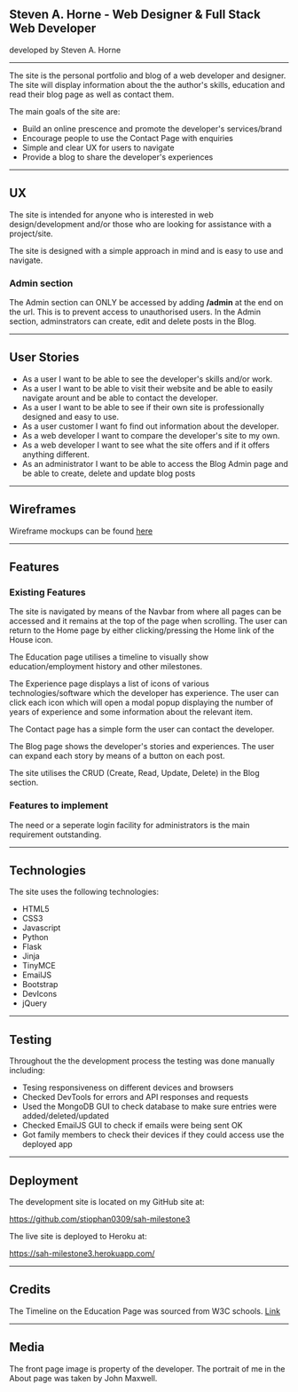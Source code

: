 ## Steven A. Horne - Web Designer & Full Stack Web Developer

developed by Steven A. Horne

---


The site is the personal portfolio and blog of a web developer and designer.  The site will display information about the the author's skills, education and read their blog page as well as contact them.

The main goals of the site are: 

* Build an online prescence and promote the developer's services/brand
* Encourage people to use the Contact Page with enquiries
* Simple and clear UX for users to navigate
* Provide a blog to share the developer's experiences

---

## UX

The site is intended for anyone who is interested in web design/development and/or those who are looking for assistance with a project/site.

The site is designed with a simple approach in mind and is easy to use and navigate. 


### Admin section

The Admin section can ONLY be accessed by adding **/admin** at the end on the url.  This is to prevent access to unauthorised users.
In the Admin section, adminstrators can create, edit and delete posts in the Blog.

---

## User Stories

* As a user I want to be able to see the developer's skills and/or work.
* As a user I want to be able to visit their website and be able to easily navigate arount and be able to contact the developer.
* As a user I want to be able to see if their own site is professionally designed and easy to use.
* As a user customer I want fo find out information about the developer.
* As a web developer I want to compare the developer's site to my own.
* As a web developer I want to see what the site offers and if it offers anything different.
* As an administrator I want to be able to access the Blog Admin page and be able to create, delete and update blog posts

---

## Wireframes

Wireframe mockups can be found [here](/wireframes)

---

## Features

### Existing Features

The site is navigated by means of the Navbar from where all pages can be accessed and it remains at the top of the page when scrolling.  The user can return to the Home page by either clicking/pressing the Home link of the House icon.

The Education page utilises a timeline to visually show education/employment history and other milestones.

The Experience page displays a list of icons of various technologies/software which the developer has experience.  The user can click each icon which will open a modal popup displaying the number of years of experience and some information about the relevant item.

The Contact page has a simple form the user can contact the developer.

The Blog page shows the developer's stories and experiences. The user can expand each story by means of a button on each post.

The site utilises the CRUD (Create, Read, Update, Delete) in the Blog section. 

### Features to implement

The need or a seperate login facility for administrators is the main requirement outstanding.

---

## Technologies

The site uses the following technologies:

* HTML5
* CSS3
* Javascript
* Python
* Flask
* Jinja
* TinyMCE
* EmailJS
* Bootstrap
* DevIcons
* jQuery

---

## Testing

Throughout the the development process the testing was done manually including:

* Tesing responsiveness on different devices and browsers
* Checked DevTools for errors and API responses and requests
* Used the MongoDB GUI to check database to make sure entries were added/deleted/updated
* Checked EmailJS GUI to check if emails were being sent OK
* Got family members to check their devices if they could access use the deployed app

---

## Deployment

The development site is located on my GitHub site at:

https://github.com/stiophan0309/sah-milestone3

The live site is deployed to Heroku at:

https://sah-milestone3.herokuapp.com/

---

## Credits

The Timeline on the Education Page was sourced from W3C schools.  [Link](https://www.w3schools.com/howto/howto_css_timeline.asp "here")

---

## Media

The front page image is property of the developer.
The portrait of me in the About page was taken by John Maxwell.